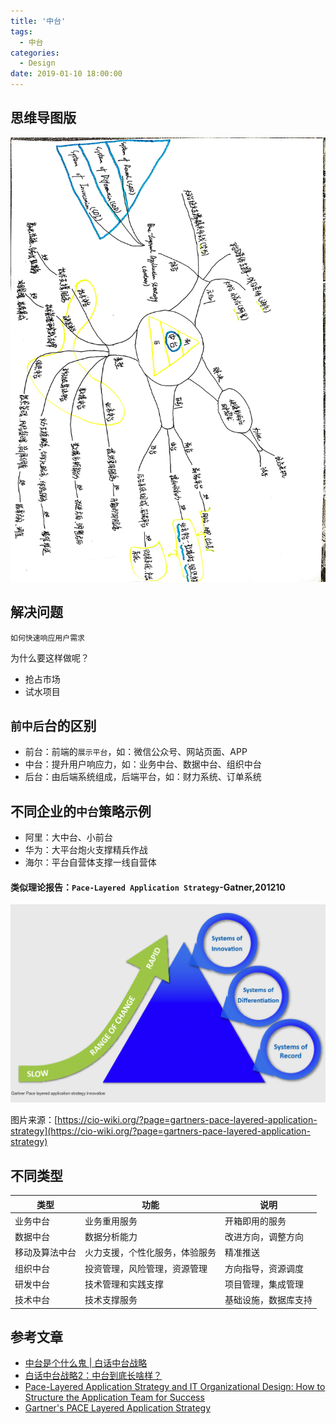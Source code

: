 ```yaml
---
title: '中台'
tags:
  - 中台
categories:
  - Design
date: 2019-01-10 18:00:00
---
```


## 思维导图版

![中台](/img/中台.jpg)

<!--more-->

## 解决问题

```
如何快速响应用户需求
```

为什么要这样做呢？
- 抢占市场
- 试水项目

## `前中后`台的区别

- 前台：前端的`展示平台`，如：微信公众号、网站页面、APP
- 中台：提升用户响应力，如：业务中台、数据中台、组织中台
- 后台：由后端系统组成，后端平台，如：财力系统、订单系统

## 不同企业的`中台`策略示例

- 阿里：大中台、小前台
- 华为：大平台炮火支撑精兵作战
- 海尔：平台自营体支撑一线自营体

#### 类似理论报告：`Pace-Layered Application Strategy`-Gatner,201210

![Pace-layered-application-strategy](/img/GartnerPacelayeredApplicationStrategyInnovation.png)

图片来源：[https://cio-wiki.org/?page=gartners-pace-layered-application-strategy](https://cio-wiki.org/?page=gartners-pace-layered-application-strategy)


## 不同类型

| 类型 | 功能 | 说明 |
| --- | --- | --- |
| 业务中台 | 业务重用服务 | 开箱即用的服务 |
| 数据中台 | 数据分析能力 | 改进方向，调整方向 |
| 移动及算法中台 | 火力支援，个性化服务，体验服务 | 精准推送 |
| 组织中台 | 投资管理，风险管理，资源管理 | 方向指导，资源调度 |
| 研发中台 | 技术管理和实践支撑 | 项目管理，集成管理 |
| 技术中台 | 技术支撑服务 | 基础设施，数据库支持 |

## 参考文章
- [中台是个什么鬼 | 白话中台战略](https://insights.thoughtworks.cn/what-is-zhongtai/)
- [白话中台战略2：中台到底长啥样？](https://insights.thoughtworks.cn/zhongtai-2/)
- [Pace-Layered Application Strategy and IT
Organizational Design: How to Structure the
Application Team for Success](https://www.gartner.com/binaries/content/assets/events/keywords/applications/apn30/pace-layered-applications-research-report.pdf)
- [Gartner's PACE Layered Application Strategy](https://cio-wiki.org/?page=gartners-pace-layered-application-strategy)